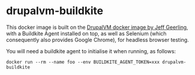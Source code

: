 # drupalvm-buildkite

This docker image is built on the [DrupalVM docker image by Jeff Geerling](https://hub.docker.com/r/geerlingguy/drupal-vm/), with a Buildkite Agent installed on top, as well as Selenium (which consequently also provides Google Chrome), for headless browser testing.

You will need a buildkite agent to initialise it when running, as follows:
```
docker run --rm --name foo --env BUILDKITE_AGENT_TOKEN=xxx drupalvm-buildkite
```
